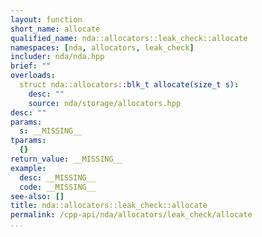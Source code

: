 ```yaml
---
layout: function
short_name: allocate
qualified_name: nda::allocators::leak_check::allocate
namespaces: [nda, allocators, leak_check]
includer: nda/nda.hpp
brief: ""
overloads:
  struct nda::allocators::blk_t allocate(size_t s):
    desc: ""
    source: nda/storage/allocators.hpp
desc: ""
params:
  s: __MISSING__
tparams:
  {}
return_value: __MISSING__
example:
  desc: __MISSING__
  code: __MISSING__
see-also: []
title: nda::allocators::leak_check::allocate
permalink: /cpp-api/nda/allocators/leak_check/allocate
...
```


